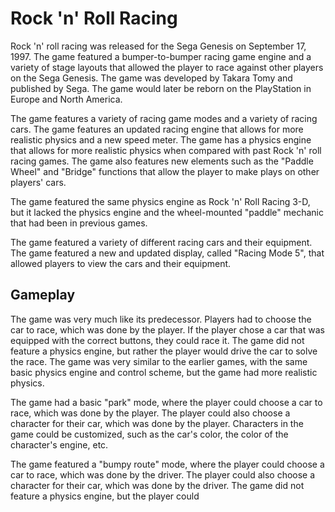 # Rock 'n' Roll Racing

Rock 'n' roll racing was released for the Sega Genesis on September 17, 1997. The game featured a bumper-to-bumper racing game engine and a variety of stage layouts that allowed the player to race against other players on the Sega Genesis. The game was developed by Takara Tomy and published by Sega. The game would later be reborn on the PlayStation in Europe and North America.

The game features a variety of racing game modes and a variety of racing cars. The game features an updated racing engine that allows for more realistic physics and a new speed meter. The game has a physics engine that allows for more realistic physics when compared with past Rock 'n' roll racing games. The game also features new elements such as the "Paddle Wheel" and "Bridge" functions that allow the player to make plays on other players' cars.

The game featured the same physics engine as Rock 'n' Roll Racing 3-D, but it lacked the physics engine and the wheel-mounted "paddle" mechanic that had been in previous games.

The game featured a variety of different racing cars and their equipment. The game featured a new and updated display, called "Racing Mode 5", that allowed players to view the cars and their equipment.

## Gameplay

The game was very much like its predecessor. Players had to choose the car to race, which was done by the player. If the player chose a car that was equipped with the correct buttons, they could race it. The game did not feature a physics engine, but rather the player would drive the car to solve the race. The game was very similar to the earlier games, with the same basic physics engine and control scheme, but the game had more realistic physics.

The game had a basic "park" mode, where the player could choose a car to race, which was done by the player. The player could also choose a character for their car, which was done by the player. Characters in the game could be customized, such as the car's color, the color of the character's engine, etc.

The game featured a "bumpy route" mode, where the player could choose a car to race, which was done by the driver. The player could also choose a character for their car, which was done by the driver. The game did not feature a physics engine, but the player could